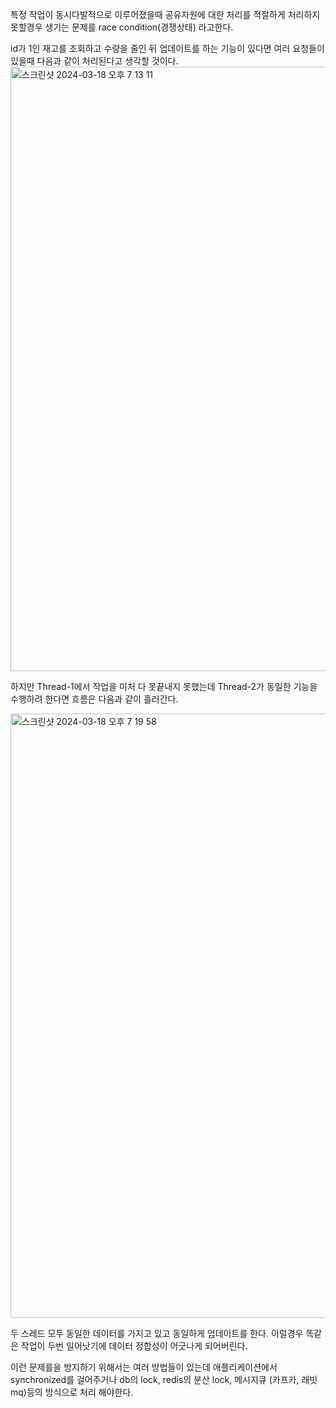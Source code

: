 특정 작업이 동시다발적으로 이루어졌을때 공유자원에 대한 처리를 적절하게 처리하지 못할경우 생기는 문제를 race condition(경쟁상태) 라고한다.

id가 1인 재고를 조회하고 수량을 줄인 뒤 업데이트를 하는 기능이 있다면 여러 요청들이 있을때 다음과 같이 처리된다고 생각할 것이다.
<img width="967" alt="스크린샷 2024-03-18 오후 7 13 11" src="https://github.com/jeonghoHub/TIL/assets/84367108/4db2b890-a2d3-45d5-8aa5-0a5005ab2ddd">

하지만 Thread-1에서 작업을 미처 다 못끝내지 못했는데 Thread-2가 동일한 기능을 수행하려 한다면 흐름은 다음과 같이 흘러간다.

<img width="967" alt="스크린샷 2024-03-18 오후 7 19 58" src="https://github.com/jeonghoHub/TIL/assets/84367108/7ec2814c-ce76-4a68-9500-12326fe2934d">

두 스레드 모두 동일한 데이터를 가지고 있고 동일하게 업데이트를 한다. 이럴경우 똑같은 작업이 두번 일어낫기에 데이터 정합성이 어긋나게 되어버린다.

이런 문제를을 방지하기 위해서는 여러 방법들이 있는데 애플리케이션에서 synchronized를 걸어주거나 db의 lock, redis의 분산 lock, 메시지큐 (카프카, 래빗mq)등의 방식으로 처리 해야한다.
